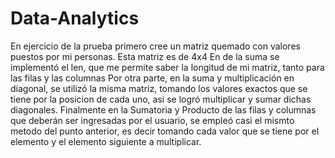 # Data-Analytics
En ejercicio de la prueba primero cree un matriz quemado con valores puestos por mi personas. Esta matriz es de 4x4
En de la suma se implementó el len, que me permite saber la longitud de mi matriz, tanto para las filas y las columnas
Por otra parte, en la suma y multiplicación en diagonal, se utilizó la misma matriz, tomando los valores exactos que se tiene por la posicion de cada uno, asi se logró multiplicar y sumar dichas diagonales.
Finalmente en la Sumatoria y Producto de las filas y columnas que deberán ser ingresadas por el usuario, se empleó casi el mismto metodo del punto anterior, es decir tomando cada valor que se tiene por el elemento y el elemento siguiente a multiplicar.
